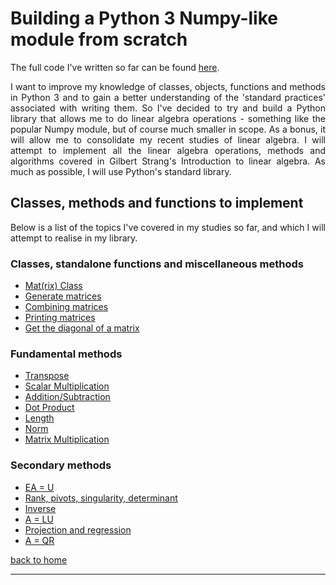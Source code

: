 # Building a Python 3 Numpy-like module from scratch

The full code I've written so far can be found [here](./full_code.md).

<div style="text-align: justify">
<p>I want to improve my knowledge of classes, objects, functions and methods in
Python 3 and to gain a better understanding of the 'standard practices'
associated with writing them. So I've decided to try and build a Python library
that allows me to do linear algebra operations - something like the popular
Numpy module, but of course much smaller in scope. As a bonus, it will allow me
to consolidate my recent studies of linear algebra. I will attempt to implement
all the linear algebra operations, methods and algorithms covered in Gilbert
Strang's Introduction to linear algebra. As much as possible, I will use
Python's standard library.</p>
</div>

## Classes, methods and functions to implement

<div style="text-align: justify">
<p>Below is a list of the topics I've covered in my studies so far, and which I
will attempt to realise in my library.</p>
</div>

### Classes, standalone functions and miscellaneous methods 
- [Mat(rix) Class](./class_and_standalone_functions.md)
- [Generate matrices](./class_and_standalone_functions.md#generate-matrices)
- [Combining matrices](./class_and_standalone_functions.md#combining-matrices)
- [Printing matrices](./class_and_standalone_functions.md#printing-matrices)
- [Get the diagonal of a matrix](./class_and_standalone_functions.md#get-the-diagonal-of-a-matrix)

### Fundamental methods
- [Transpose](./transpose.md)
- [Scalar Multiplication](./scalar_multiplication.md)
- [Addition/Subtraction](./addition_subtraction.md)
- [Dot Product](./dot_prod_length_and_mat_multiply.md)
- [Length](./dot_prod_length_and_mat_multiply.md#length)
- [Norm](./dot_prod_length_and_mat_multiply.md#norm)
- [Matrix Multiplication](./dot_prod_length_and_mat_multiply.md#matrix-multiplication)

### Secondary methods 
- [EA = U](./elimination.md)
- [Rank, pivots, singularity, determinant](./rank_piv_sing_det.md)
- [Inverse](./inverse.md)
- [A = LU](./lu_factorisation.md)
- [Projection and regression](./projection_and_regression.md)
- [A = QR](./qr_factorisation.md)

[back to home](../index.md)

---
<script src="https://utteranc.es/client.js"
        repo="Matt-A-Bennett/Matt-A-Bennett.github.io"
        issue-term="https://matt-a-bennett.github.io/numpy_from_scratch/numpy_from_scratch.html"
        theme="github-light"
        crossorigin="anonymous"
        async>
</script>

